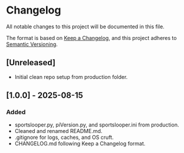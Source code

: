 ﻿# Changelog
All notable changes to this project will be documented in this file.

The format is based on [Keep a Changelog](https://keepachangelog.com/en/1.1.0/),
and this project adheres to [Semantic Versioning](https://semver.org/spec/v2.0.0.html).

## [Unreleased]
- Initial clean repo setup from production folder.

## [1.0.0] - 2025-08-15
### Added
- sportslooper.py, piVersion.py, and sportslooper.ini from production.
- Cleaned and renamed README.md.
- .gitignore for logs, caches, and OS cruft.
- CHANGELOG.md following Keep a Changelog format.

